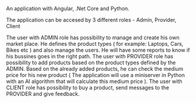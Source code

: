 An application with Angular, .Net Core and Python.

The application can be accesed by 3 different roles - Admin, Provider, Client

The user with ADMIN role has possibility to manage and create his own market place. He defines the product types ( for example: Laptops, Cars, Bikes etc ) and also manage the users. He will have some reports to know if his bussines goes in the right path. 
The user with PROVIDER role has possibility to add products based on the product types defined by the ADMIN. Based on the already added products, he can check the medium price for his new product ( The application will use a miniserver in Python with an AI algorithm that will calculate this medium price ).
The user with CLIENT role has possibility to buy a product, send messages to the PROVIDER and give feedback. 

